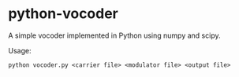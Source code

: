 # python-vocoder

A simple vocoder implemented in Python using numpy and scipy.

Usage:
```
python vocoder.py <carrier file> <modulator file> <output file>
```
